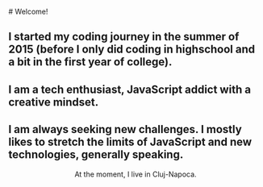 <br>
# Welcome!

## I started my coding journey in the **summer of 2015** (before I only did coding in highschool and a bit in the first year of college).

## I am a **tech enthusiast**, **JavaScript addict** with a **creative mindset**.

## I am always **seeking new challenges**. I mostly likes to **stretch** the **limits of JavaScript** and **new technologies**, generally speaking.

<p style='text-align: center'>At the moment, I live in Cluj-Napoca.</p>

<a href='' target='_blank' rel='noopener'></a>
